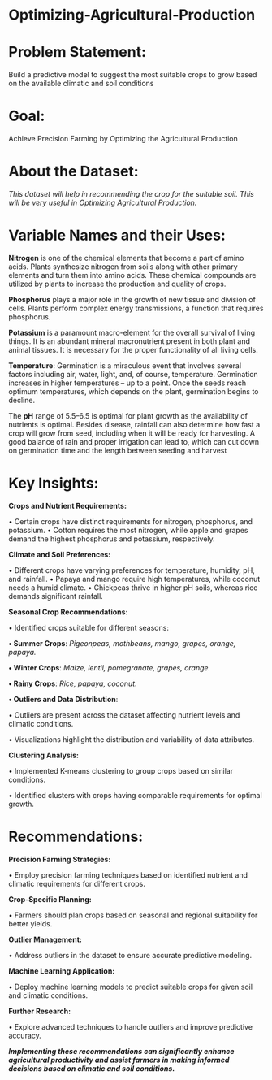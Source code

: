 # Optimizing-Agricultural-Production

# Problem Statement:
Build a predictive model to suggest the most suitable crops to grow based on the available climatic and soil conditions

# Goal:
Achieve Precision Farming by Optimizing the Agricultural Production

# About the Dataset:
_This dataset will help in recommending the crop for the suitable soil. This will be very useful in Optimizing Agricultural Production._

# Variable Names and their Uses:
**Nitrogen** is one of the chemical elements that become a part of amino acids. Plants synthesize nitrogen from soils along with other primary elements and turn them into amino acids. These chemical compounds are utilized by plants to increase the production and quality of crops.

**Phosphorus** plays a major role in the growth of new tissue and division of cells. Plants perform complex energy transmissions, a function that requires phosphorus.

**Potassium** is a paramount macro-element for the overall survival of living things. It is an abundant mineral macronutrient present in both plant and animal tissues. It is necessary for the proper functionality of all living cells.

**Temperature**: Germination is a miraculous event that involves several factors including air, water, light, and, of course, temperature. Germination increases in higher temperatures – up to a point. Once the seeds reach optimum temperatures, which depends on the plant, germination begins to decline.

The **pH** range of 5.5–6.5 is optimal for plant growth as the availability of nutrients is optimal. Besides disease, rainfall can also determine how fast a crop will grow from seed, including when it will be ready for harvesting. A good balance of rain and proper irrigation can lead to, which can cut down on germination time and the length between seeding and harvest


# Key Insights:
**Crops and Nutrient Requirements:**

• Certain crops have distinct requirements for nitrogen, phosphorus, and potassium.
• Cotton requires the most nitrogen, while apple and grapes demand the highest phosphorus and potassium, respectively.

**Climate and Soil Preferences:**

• Different crops have varying preferences for temperature, humidity, pH, and rainfall.
• Papaya and mango require high temperatures, while coconut needs a humid climate.
• Chickpeas thrive in higher pH soils, whereas rice demands significant rainfall.

**Seasonal Crop Recommendations:**

• Identified crops suitable for different seasons:

**• Summer Crops**: _Pigeonpeas, mothbeans, mango, grapes, orange, papaya._

**• Winter Crops**: _Maize, lentil, pomegranate, grapes, orange._

**• Rainy Crops**: _Rice, papaya, coconut._

**• Outliers and Data Distribution**:

• Outliers are present across the dataset affecting nutrient levels and climatic conditions.

• Visualizations highlight the distribution and variability of data attributes.

**Clustering Analysis:**

• Implemented K-means clustering to group crops based on similar conditions.

• Identified clusters with crops having comparable requirements for optimal growth.

# Recommendations:
**Precision Farming Strategies:**

• Employ precision farming techniques based on identified nutrient and climatic requirements for different crops.

**Crop-Specific Planning:**

• Farmers should plan crops based on seasonal and regional suitability for better yields.

**Outlier Management:**

• Address outliers in the dataset to ensure accurate predictive modeling.

**Machine Learning Application:**

• Deploy machine learning models to predict suitable crops for given soil and climatic conditions.

**Further Research:**

• Explore advanced techniques to handle outliers and improve predictive accuracy.

**_Implementing these recommendations can significantly enhance agricultural productivity and assist farmers in making informed decisions based on climatic and soil conditions._**
